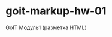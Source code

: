 # goit-markup-hw-01

GoIT Модуль1 (разметка HTML)

<!--
Вернуть цсс переменные
Убрать геометрию с блоков на миксы (блок\_\_элемент)
Кнопка закрытия модалки с выпадающим переключателем "закрыть"
Уплывающие с поля ввода наверх лейблы
.mob-menu-container сжимается когда меньше 320пикс
В ios меню не скроллится
Меню не видно целиком на мобах
Почему если задать background-size: cover контейнеру при смене фоновой картинки героя это правило к контейнеру перестает применяться? Пришлось задать его в миксин, который использовала для адаптации картинок героя под разные DPR, то есть при смене медиа это правило дублируется, а не указывается 1 раз, как в остальных случаях.
-->
